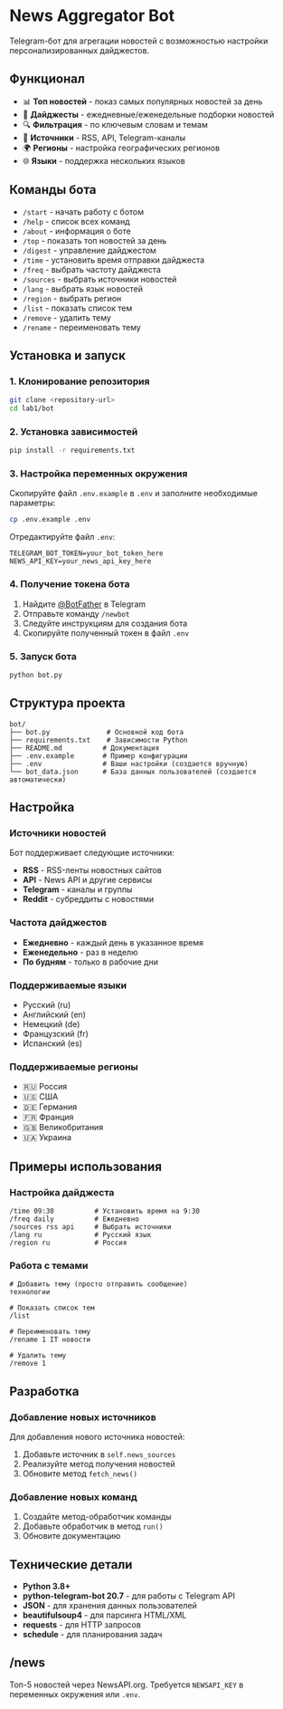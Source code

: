 # News Aggregator Bot

Telegram-бот для агрегации новостей с возможностью настройки персонализированных дайджестов.

## Функционал

- 📊 **Топ новостей** - показ самых популярных новостей за день
- 📧 **Дайджесты** - ежедневные/еженедельные подборки новостей
- 🔍 **Фильтрация** - по ключевым словам и темам
- 📡 **Источники** - RSS, API, Telegram-каналы
- 🌍 **Регионы** - настройка географических регионов
- 🌐 **Языки** - поддержка нескольких языков

## Команды бота

- `/start` - начать работу с ботом
- `/help` - список всех команд
- `/about` - информация о боте
- `/top` - показать топ новостей за день
- `/digest` - управление дайджестом
- `/time` - установить время отправки дайджеста
- `/freq` - выбрать частоту дайджеста
- `/sources` - выбрать источники новостей
- `/lang` - выбрать язык новостей
- `/region` - выбрать регион
- `/list` - показать список тем
- `/remove` - удалить тему
- `/rename` - переименовать тему

## Установка и запуск

### 1. Клонирование репозитория

```bash
git clone <repository-url>
cd lab1/bot
```

### 2. Установка зависимостей

```bash
pip install -r requirements.txt
```

### 3. Настройка переменных окружения

Скопируйте файл `.env.example` в `.env` и заполните необходимые параметры:

```bash
cp .env.example .env
```

Отредактируйте файл `.env`:

```env
TELEGRAM_BOT_TOKEN=your_bot_token_here
NEWS_API_KEY=your_news_api_key_here
```

### 4. Получение токена бота

1. Найдите [@BotFather](https://t.me/botfather) в Telegram
2. Отправьте команду `/newbot`
3. Следуйте инструкциям для создания бота
4. Скопируйте полученный токен в файл `.env`

### 5. Запуск бота

```bash
python bot.py
```

## Структура проекта

```
bot/
├── bot.py              # Основной код бота
├── requirements.txt    # Зависимости Python
├── README.md          # Документация
├── .env.example       # Пример конфигурации
├── .env               # Ваши настройки (создается вручную)
└── bot_data.json      # База данных пользователей (создается автоматически)
```

## Настройка

### Источники новостей

Бот поддерживает следующие источники:

- **RSS** - RSS-ленты новостных сайтов
- **API** - News API и другие сервисы
- **Telegram** - каналы и группы
- **Reddit** - субреддиты с новостями

### Частота дайджестов

- **Ежедневно** - каждый день в указанное время
- **Еженедельно** - раз в неделю
- **По будням** - только в рабочие дни

### Поддерживаемые языки

- Русский (ru)
- Английский (en)
- Немецкий (de)
- Французский (fr)
- Испанский (es)

### Поддерживаемые регионы

- 🇷🇺 Россия
- 🇺🇸 США
- 🇩🇪 Германия
- 🇫🇷 Франция
- 🇬🇧 Великобритания
- 🇺🇦 Украина

## Примеры использования

### Настройка дайджеста

```
/time 09:30          # Установить время на 9:30
/freq daily          # Ежедневно
/sources rss api     # Выбрать источники
/lang ru             # Русский язык
/region ru           # Россия
```

### Работа с темами

```
# Добавить тему (просто отправить сообщение)
технологии

# Показать список тем
/list

# Переименовать тему
/rename 1 IT новости

# Удалить тему
/remove 1
```

## Разработка

### Добавление новых источников

Для добавления нового источника новостей:

1. Добавьте источник в `self.news_sources`
2. Реализуйте метод получения новостей
3. Обновите метод `fetch_news()`

### Добавление новых команд

1. Создайте метод-обработчик команды
2. Добавьте обработчик в метод `run()`
3. Обновите документацию

## Технические детали

- **Python 3.8+**
- **python-telegram-bot 20.7** - для работы с Telegram API
- **JSON** - для хранения данных пользователей
- **beautifulsoup4** - для парсинга HTML/XML
- **requests** - для HTTP запросов
- **schedule** - для планирования задач


## /news
Топ-5 новостей через NewsAPI.org. Требуется `NEWSAPI_KEY` в переменных окружения или `.env`.
